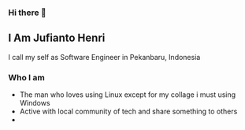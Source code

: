 ### Hi there 👋

## I Am Jufianto Henri
I call my self as Software Engineer in Pekanbaru, Indonesia

### Who I am 
* The man who loves using Linux except for my collage i must using Windows
* Active with local community of tech and share something to others
* 

<!--
**jufianto/jufianto** is a ✨ _special_ ✨ repository because its `README.md` (this file) appears on your GitHub profile.

Here are some ideas to get you started:

- 🔭 I’m currently working on ...
- 🌱 I’m currently learning ...
- 👯 I’m looking to collaborate on ...
- 🤔 I’m looking for help with ...
- 💬 Ask me about ...
- 📫 How to reach me: ...
- 😄 Pronouns: ...
- ⚡ Fun fact: ...
-->
